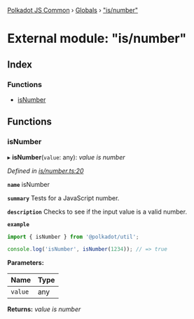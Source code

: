 [Polkadot JS Common](../README.md) › [Globals](../globals.md) › ["is/number"](_is_number_.md)

# External module: "is/number"

## Index

### Functions

* [isNumber](_is_number_.md#isnumber)

## Functions

###  isNumber

▸ **isNumber**(`value`: any): *value is number*

*Defined in [is/number.ts:20](https://github.com/polkadot-js/common/blob/e09d0ca5/packages/util/src/is/number.ts#L20)*

**`name`** isNumber

**`summary`** Tests for a JavaScript number.

**`description`** 
Checks to see if the input value is a valid number.

**`example`** 
<BR>

```javascript
import { isNumber } from '@polkadot/util';

console.log('isNumber', isNumber(1234)); // => true
```

**Parameters:**

Name | Type |
------ | ------ |
`value` | any |

**Returns:** *value is number*
